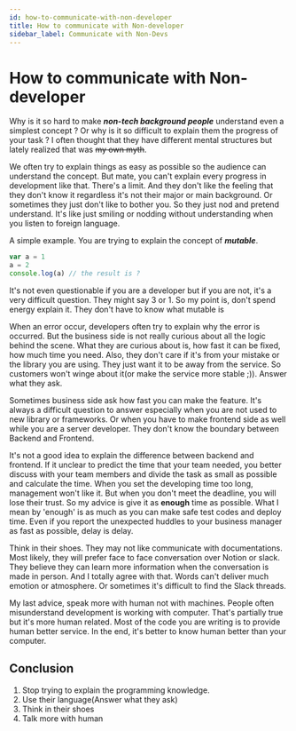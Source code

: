 ```yaml
---
id: how-to-communicate-with-non-developer
title: How to communicate with Non-developer
sidebar_label: Communicate with Non-Devs
---
```

# How to communicate with Non-developer #

Why is it so hard to make ***non-tech background people*** understand even a simplest concept ? Or why is it so difficult to explain them the progress of your task ? I often thought that they have different mental structures but lately realized that was <s>my own myth</s>.

We often try to explain things as easy as possible so the audience can understand the concept. But mate, you can't explain every progress in development like that. There's a limit. And they don't like the feeling that they don't know it regardless it's not their major or main background. Or sometimes they just don't like to bother you. So they just nod and pretend understand. It's like just smiling or nodding without understanding when you listen to foreign language.

A simple example. You are trying to explain the concept of ***mutable***.

```javascript
var a = 1
a = 2
console.log(a) // the result is ?
```

It's not even questionable if you are a developer but if you are not, it's a very difficult question. They might say 3 or 1. So my point is, don't spend energy explain it. They don't have to know what mutable is

When an error occur, developers often try to explain why the error is occurred. But the business side is not really curious about all the logic behind the scene. What they are curious about is, how fast it can be fixed, how much time you need. Also, they don't care if it's from your mistake or the library you are using. They just want it to be away from the service. So customers won't winge about it(or make the service more stable ;)). Answer what they ask.

Sometimes business side ask how fast you can make the feature. It's always a difficult question to answer especially when you are not used to new library or frameworks. Or when you have to make frontend side as well while you are a server developer. They don't know the boundary between Backend and Frontend.

It's not a good idea to explain the difference between backend and frontend. If it unclear to predict the time that your team needed, you better discuss with your team members and divide the task as small as possible and calculate the time. When you set the developing time too long, management won't like it. But when you don't meet the deadline, you will lose their trust. So my advice is give it as **enough** time as possible. What I mean by 'enough' is as much as you can make safe test codes and deploy time. Even if you report the unexpected huddles to your business manager as fast as possible, delay is delay.

Think in their shoes. They may not like communicate with documentations. Most likely, they will prefer face to face conversation over Notion or slack. They believe they can learn more information when the conversation is made in person. And I totally agree with that. Words can't deliver much emotion or atmosphere. Or sometimes it's difficult to find the Slack threads.

My last advice, speak more with human not with machines. People often misunderstand development is working with computer. That's partially true but it's more human related. Most of the code you are writing is to provide human better service. In the end, it's better to know human better than your computer.


## Conclusion ##

1. Stop trying to explain the programming knowledge.
2. Use their language(Answer what they ask)
3. Think in their shoes
4. Talk more with human
